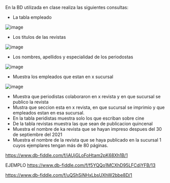 En la BD utilizada en clase realiza las siguientes consultas:

* La tabla empleado

![image](https://user-images.githubusercontent.com/103066682/170726826-35052a52-af6d-4566-838d-fa23990657b3.png)


* Los titulos de las revistas

![image](https://user-images.githubusercontent.com/103066682/170727254-d852c39b-6df3-4286-8a90-5529eb87d8f4.png)

* Los nombres, apellidos y especialidad de los periodostas

![image](https://user-images.githubusercontent.com/103066682/170728712-7dafb092-6769-438a-ad18-0b3d3ec9008f.png)

* Muestra los empleados que estan en x sucursal

![image](https://user-images.githubusercontent.com/103066682/170729627-c4eda07b-890f-4055-9497-b552106df60e.png)

* Muestra que periodistas colaboraron en x revista y en que sucursal se publico la revista
* Mustra que seccion esta en x revista, en que sucursal se imprimio y que empleados estan en esa sucursal.
* En la tabla peridistas muestra solo los que escriban sobre cine
* De la tabla revistas muestra las que sean de publicacion quincenal
* Muestra el nombre de ka revista que se hayan impreso despues del 30 de septiembre del 2021
* Muestra el nombre de la revista que se haya publicado en la sucursal 1 cuyos ejemplares tengan más de 80 páginas.

https://www.db-fiddle.com/f/iAUjGLoFoHtam2pK68Xh1B/1

EJEMPLO
https://www.db-fiddle.com/f/f5YQQo1MCXhD95LFCdiYFB/13


https://www.db-fiddle.com/f/uQShSiNHxLbsUXhW2bbe8D/1
